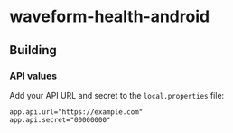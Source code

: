 # waveform-health-android

## Building

### API values

Add your API URL and secret to the `local.properties` file:

```plaintext
app.api.url="https://example.com"
app.api.secret="00000000"
```
